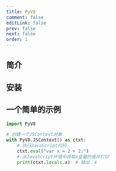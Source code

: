 ```yaml
---
title: PyV8
comment: false
editLink: false
prev: false
next: false
order: 1
---
```





## 简介

## 安装

## 一个简单的示例

```python
import PyV8

# 创建一个JSContext对象
with PyV8.JSContext() as ctxt:
    # 执行JavaScript代码
    ctxt.eval("var x = 2 + 2;")
    # 从JavaScript环境中获取x变量的值并打印
    print(ctxt.locals.x)  # 输出：4
```